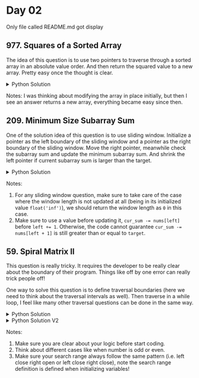 # Day 02

Only file called README.md got display

## 977. Squares of a Sorted Array
The idea of this question is to use two pointers to traverse through a sorted array in an absolute value order. And then return the squared value to a new array. Pretty easy once the thought is clear.

<details>
<summary>Python Solution</summary>

```Python
class Solution:
    def sortedSquares(self, nums: List[int]) -> List[int]:
        # # brutal force
        # for i in range(len(nums)):
        #     nums[i] = nums[i] ** 2
        # nums.sort()
        # return nums

        # two pointers
        # initialize an result array, and then use two pointers to traverse the input nums array
        res = []
        l = 0
        r = len(nums) - 1
        while l <= r:
            if abs(nums[r]) > abs(nums[l]):
                res.insert(0, nums[r] ** 2)
                r -= 1
            else:
                res.insert(0, nums[l] ** 2)
                l += 1
        return res
```
</details>

Notes:
I was thinking about modifying the array in place initially, but then I see an answer returns a new array, everything became easy since then.

## 209. Minimum Size Subarray Sum
One of the solution idea of this question is to use sliding window. Initialize a pointer as the left boundary of the sliding window and a pointer as the right boundary of the sliding window. Move the right pointer, meanwhile check the subarray sum and update the minimum subarray sum. And shrink the left pointer if current subarray sum is larger than the target.

<details>
<summary>Python Solution</summary>

```Python
class Solution:
    def minSubArrayLen(self, target: int, nums: List[int]) -> int:
#         sliding window
#       right pointer move, while sum >= target, left pointer shrink
#       then get the smallest
#       left close, right close
        min_len = float("inf")
        left = 0
        cur_sum = 0
        for right in range(len(nums)):
            cur_sum += nums[right]
            while cur_sum >= target:
                cur_len = right - left + 1
                min_len = min(cur_len, min_len)
                cur_sum -= nums[left]
                left += 1
                
                # # TODO: This order is incorrect, because after shifting left,l is not the number we look at anymore
                # left += 1
                # l = nums[left]
                # cur_sum -= l

        return min_len if min_len != float("inf") else 0
```
</details>

Notes:
1. For any sliding window question, make sure to take care of the case where the window length is not updated at all (being in its initialized value `float('inf')`), we should return the window length as `0` in this case.
2. Make sure to use a value before updating it, `cur_sum -= nums[left]` before `left += 1`. Otherwise, the code cannot guarantee `cur_sum -= nums[left + 1]` is still greater than or equal to `target`. 

## 59. Spiral Matrix II
This question is really tricky. It requires the developer to be really clear about the boundary of their program. Things like off by one error can really trick people off!

One way to solve this question is to define traversal boundaries (here we need to think about the traversal intervals as well). Then traverse in a while loop, I feel like many other traversal questions can be done in the same way.

<details>
<summary>Python Solution</summary>

```Python
class Solution:
    def generateMatrix(self, n: int) -> List[List[int]]:
        # count layers
        # max layer is (n + 1) // 2, for every direction, move two position

        # 1. Think about how to traversal in the question
        # if traverse two steps in each direction, then the middle value need to be deal with seperately.
        # if define boundaries and go all the till the boundary, every case can be handled
        matrix = [[-1] * n for _ in range(n)]

        # define bounaries
        top, bot, left, right = 0, n-1, 0, n-1
        count = 1
        # need to be clear about intervals
        # left closed, right open
        while top <= bot or left <= right:
            # left to right
            for i in range(left, right + 1):
                matrix[top][i] = count
                count += 1
            top += 1
            
            # top to bot
            for j in range(top, bot + 1):
                matrix[j][right] = count
                count += 1
            right -= 1

            # right to left
            for k in range(right, left - 1, -1):
                matrix [bot][k] = count
                count += 1
            bot -= 1

            # bot to top
            # for l in range(1, 2) -> 1 time
            for l in range(bot, top - 1, -1):
                matrix[l][left] = count
                count += 1
            left += 1
        
        return matrix
```
</details>

<details>
<summary>Python Solution V2</summary>

```Python
class Solution:
    def generateMatrix(self, n: int) -> List[List[int]]:
        # first create empty matrix, then fill it
        # while i < n**2?
        # top, bottom, left, right?
        # left close, right open
        res = [[0 for _ in range(n)] for _ in range(n)]
        num = 1
        # paddings
        top = 0
        bottom = n - 1
        left = 0
        right = n - 1
        # TODO: be careful of adding num breaks the while loop,
        # another way is to initialize num as 0 and num += 1 before assignment
        while num <= n ** 2:
            # left to right at top row
            for i in range(left, right + 1):
                res[top][i] = num
                num += 1
            # finished top row
            top += 1

            # top to bottom at right column
            for j in range(top, bottom + 1):
                res[j][right] = num
                num += 1
            right -= 1

            for k in range(right, left-1, -1):
                res[bottom][k] = num
                num += 1
            bottom -= 1

            for l in range(bottom, top-1, -1):
                res[l][left] = num
                num += 1
            left += 1

        return res
```
</details>

Notes:
1. Make sure you are clear about your logic before start coding.
2. Think about different cases like when number is odd or even.
3. Make sure your search range always follow the same pattern (i.e. left close right open or left close right close), note the search range definition is defined when initializing variables!